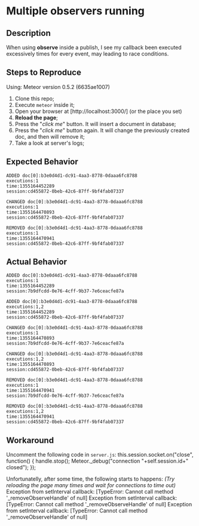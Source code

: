 Multiple observers running
==========================

Description
-----------
When using **observe** inside a publish, I see my callback been executed excessively times for every event, may leading to race conditions.

Steps to Reproduce
------------------
Using: Meteor version 0.5.2 (6635ae1007)

 1. Clone this repo;
 2. Execute `meteor` inside it;
 3. Open your browser at [http://localhost:3000/] (or the place you set)
 4. **Reload the page**;
 5. Press the "*click me*" button. It will insert a document in database;
 6. Press the "*click me*" button again. It will change the previously created doc, and then will remove it;
 7. Take a look at server's logs;

Expected Behavior
-----------------

    ADDED doc[0]:b3e0d4d1-dc91-4aa3-8778-0daaa6fc8788
    executions:1
    time:1355164452289
    session:cd455872-0beb-42c6-87ff-9bf4fab07337
    
    CHANGED doc[0]:b3e0d4d1-dc91-4aa3-8778-0daaa6fc8788
    executions:1
    time:1355164470893
    session:cd455872-0beb-42c6-87ff-9bf4fab07337
    
    REMOVED doc[0]:b3e0d4d1-dc91-4aa3-8778-0daaa6fc8788
    executions:1
    time:1355164470941
    session:cd455872-0beb-42c6-87ff-9bf4fab07337

Actual Behavior
---------------

    ADDED doc[0]:b3e0d4d1-dc91-4aa3-8778-0daaa6fc8788
    executions:1
    time:1355164452289
    session:7b9dfcdd-0e76-4cff-9b37-7e6ceacfe87a
    
    ADDED doc[0]:b3e0d4d1-dc91-4aa3-8778-0daaa6fc8788
    executions:1,2
    time:1355164452289
    session:cd455872-0beb-42c6-87ff-9bf4fab07337
    
    CHANGED doc[0]:b3e0d4d1-dc91-4aa3-8778-0daaa6fc8788
    executions:1
    time:1355164470893
    session:7b9dfcdd-0e76-4cff-9b37-7e6ceacfe87a
    
    CHANGED doc[0]:b3e0d4d1-dc91-4aa3-8778-0daaa6fc8788
    executions:1,2
    time:1355164470893
    session:cd455872-0beb-42c6-87ff-9bf4fab07337
    
    REMOVED doc[0]:b3e0d4d1-dc91-4aa3-8778-0daaa6fc8788
    executions:1
    time:1355164470941
    session:7b9dfcdd-0e76-4cff-9b37-7e6ceacfe87a
    
    REMOVED doc[0]:b3e0d4d1-dc91-4aa3-8778-0daaa6fc8788
    executions:1,2
    time:1355164470941
    session:cd455872-0beb-42c6-87ff-9bf4fab07337

Workaround
----------
Uncomment the following code in `server.js`:
    this.session.socket.on("close", function() {
      handle.stop();
      Meteor._debug("connection "+self.session.id+" closed");
    });

Unfortunatelly, after some time, the following starts to happens:
*(Try reloading the page many times and wait for connections to time out)*
    Exception from setInterval callback: [TypeError: Cannot call method '_removeObserveHandle' of null]
    Exception from setInterval callback: [TypeError: Cannot call method '_removeObserveHandle' of null]
    Exception from setInterval callback: [TypeError: Cannot call method '_removeObserveHandle' of null]


